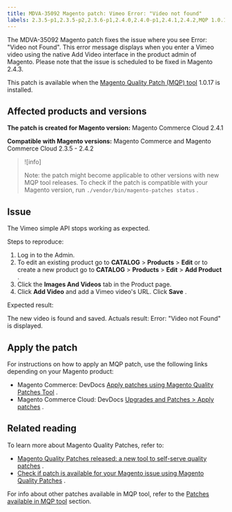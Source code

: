 ```yaml
---
title: MDVA-35092 Magento patch: Vimeo Error: "Video not found"
labels: 2.3.5-p1,2.3.5-p2,2.3.6-p1,2.4.0,2.4.0-p1,2.4.1,2.4.2,MQP 1.0.17,MQP patches,Magento Commerce,Magento Commerce Cloud,Magento Quality Patches,Vimeo,error,support tools,video
---
```


The MDVA-35092 Magento patch fixes the issue where you see Error: "Video not Found". This error message displays when you enter a Vimeo video using the native Add Video interface in the product admin of Magento. Please note that the issue is scheduled to be fixed in Magento 2.4.3.

This patch is available when the [Magento Quality Patch (MQP) tool](https://support.magento.com/hc/en-us/articles/360047139492) 1.0.17 is installed.

## Affected products and versions

 **The patch is created for Magento version:** Magento Commerce Cloud 2.4.1

 **Compatible with Magento versions:** Magento Commerce and Magento Commerce Cloud 2.3.5 - 2.4.2

>![info]
>
>Note: the patch might become applicable to other versions with new MQP tool releases. To check if the patch is compatible with your Magento version, run `./vendor/bin/magento-patches status` .

## Issue

The Vimeo simple API stops working as expected.

 <span class="wysiwyg-underline">Steps to reproduce:</span> 

1. Log in to the Admin.
1. To edit an existing product go to **CATALOG** > **Products** > **Edit** or to create a new product go to **CATALOG** > **Products** > **Edit** > **Add Product** .
1. Click the **Images And Videos** tab in the Product page.
1. Click **Add Video** and add a Vimeo video's URL. Click **Save** .

 <span class="wysiwyg-underline">Expected result:</span> 

The new video is found and saved. <span class="wysiwyg-underline">Actuals result:</span> Error: "Video not Found" is displayed. <span class="wysiwyg-underline"></span> 

## Apply the patch

For instructions on how to apply an MQP patch, use the following links depending on your Magento product:

* Magento Commerce: DevDocs [Apply patches using Magento Quality Patches Tool](https://devdocs.magento.com/guides/v2.4/comp-mgr/patching/mqp.html) .
* Magento Commerce Cloud: DevDocs [Upgrades and Patches > Apply patches](https://devdocs.magento.com/cloud/project/project-patch.html) .

## Related reading

To learn more about Magento Quality Patches, refer to:

* [Magento Quality Patches released: a new tool to self-serve quality patches](https://support.magento.com/hc/en-us/articles/360047139492) .
* [Check if patch is available for your Magento issue using Magento Quality Patches](https://support.magento.com/hc/en-us/articles/360047125252) .

For info about other patches available in MQP tool, refer to the [Patches available in MQP tool](https://support.magento.com/hc/en-us/sections/360010506631-Patches-available-in-MQP-tool-) section.